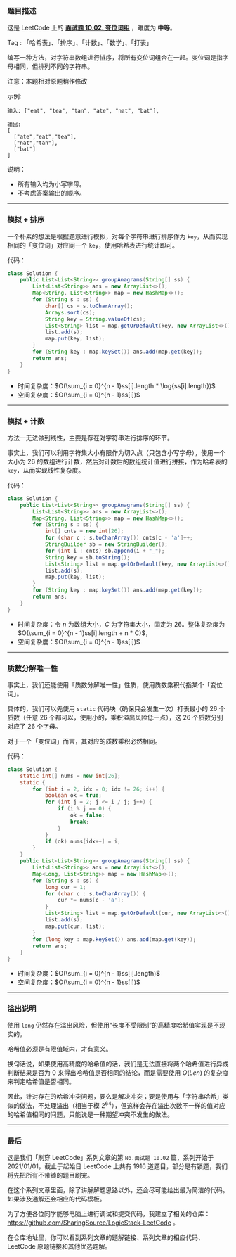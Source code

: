 ### 题目描述

这是 LeetCode 上的 **[面试题 10.02. 变位词组](https://leetcode-cn.com/problems/group-anagrams-lcci/solution/gong-shui-san-xie-tong-ji-bian-wei-ci-de-0iqe/)** ，难度为 **中等**。

Tag : 「哈希表」、「排序」、「计数」、「数学」、「打表」



编写一种方法，对字符串数组进行排序，将所有变位词组合在一起。变位词是指字母相同，但排列不同的字符串。

注意：本题相对原题稍作修改

示例:
```
输入: ["eat", "tea", "tan", "ate", "nat", "bat"],

输出:
[
  ["ate","eat","tea"],
  ["nat","tan"],
  ["bat"]
]
```
说明：
* 所有输入均为小写字母。
* 不考虑答案输出的顺序。

---

### 模拟 + 排序

一个朴素的想法是根据题意进行模拟，对每个字符串进行排序作为 `key`，从而实现相同的「变位词」对应同一个 `key`，使用哈希表进行统计即可。

代码：
```java
class Solution {
    public List<List<String>> groupAnagrams(String[] ss) {
        List<List<String>> ans = new ArrayList<>();
        Map<String, List<String>> map = new HashMap<>();
        for (String s : ss) {
            char[] cs = s.toCharArray();
            Arrays.sort(cs);
            String key = String.valueOf(cs);
            List<String> list = map.getOrDefault(key, new ArrayList<>());
            list.add(s);
            map.put(key, list);
        }
        for (String key : map.keySet()) ans.add(map.get(key));
        return ans;
    }
}
```
* 时间复杂度：$O(\sum_{i = 0}^{n - 1}ss[i].length * \log{ss[i].length})$
* 空间复杂度：$O(\sum_{i = 0}^{n - 1}ss[i])$

---

### 模拟 + 计数

方法一无法做到线性，主要是存在对字符串进行排序的环节。

事实上，我们可以利用字符集大小有限作为切入点（只包含小写字母），使用一个大小为 $26$ 的数组进行计数，然后对计数后的数组统计值进行拼接，作为哈希表的 `key`，从而实现线性复杂度。

代码：
```java
class Solution {
    public List<List<String>> groupAnagrams(String[] ss) {
        List<List<String>> ans = new ArrayList<>();
        Map<String, List<String>> map = new HashMap<>();
        for (String s : ss) {
            int[] cnts = new int[26];
            for (char c : s.toCharArray()) cnts[c - 'a']++;
            StringBuilder sb = new StringBuilder();
            for (int i : cnts) sb.append(i + "_");
            String key = sb.toString();
            List<String> list = map.getOrDefault(key, new ArrayList<>());
            list.add(s);
            map.put(key, list);
        }
        for (String key : map.keySet()) ans.add(map.get(key));
        return ans;
    }
}
```
* 时间复杂度：令 $n$ 为数组大小，$C$ 为字符集大小，固定为 $26$。整体复杂度为 $O(\sum_{i = 0}^{n - 1}ss[i].length + n * C)$，
* 空间复杂度：$O(\sum_{i = 0}^{n - 1}ss[i])$

---

### 质数分解唯一性

事实上，我们还能使用「质数分解唯一性」性质，使用质数乘积代指某个「变位词」。

具体的，我们可以先使用 `static` 代码块（确保只会发生一次）打表最小的 $26$ 个质数（任意 $26$ 个都可以，使用小的，乘积溢出风险低一点），这 $26$ 个质数分别对应了 $26$ 个字母。

对于一个「变位词」而言，其对应的质数乘积必然相同。

代码：
```java
class Solution {
    static int[] nums = new int[26]; 
    static {
        for (int i = 2, idx = 0; idx != 26; i++) {
            boolean ok = true;
            for (int j = 2; j <= i / j; j++) {
                if (i % j == 0) {
                    ok = false;
                    break;
                } 
            }
            if (ok) nums[idx++] = i;
        }
    }
    public List<List<String>> groupAnagrams(String[] ss) {
        List<List<String>> ans = new ArrayList<>();
        Map<Long, List<String>> map = new HashMap<>();
        for (String s : ss) {
            long cur = 1;
            for (char c : s.toCharArray()) {
                cur *= nums[c - 'a'];
            }
            List<String> list = map.getOrDefault(cur, new ArrayList<>());
            list.add(s);
            map.put(cur, list);
        }
        for (long key : map.keySet()) ans.add(map.get(key));
        return ans;
    }
}
```
* 时间复杂度：$O(\sum_{i = 0}^{n - 1}ss[i].length)$
* 空间复杂度：$O(\sum_{i = 0}^{n - 1}ss[i])$

---

### 溢出说明

使用 `long` 仍然存在溢出风险，但使用“长度不受限制”的高精度哈希值实现是不现实的。

哈希值必须是有限值域内，才有意义。

换句话说，如果使用高精度的哈希值的话，我们是无法直接将两个哈希值进行异或判断结果是否为 $0$ 来得出哈希值是否相同的结论，而是需要使用 $O(Len)$ 的复杂度来判定哈希值是否相同。

因此，针对存在的哈希冲突问题，要么是解决冲突；要是使用与「字符串哈希」类似的做法，不处理溢出（相当于模 $2^{64}$），但这样会存在溢出次数不一样的值对应的哈希值相同的问题，只能说是一种期望冲突不发生的做法。

---

### 最后

这是我们「刷穿 LeetCode」系列文章的第 `No.面试题 10.02` 篇，系列开始于 2021/01/01，截止于起始日 LeetCode 上共有 1916 道题目，部分是有锁题，我们将先把所有不带锁的题目刷完。

在这个系列文章里面，除了讲解解题思路以外，还会尽可能给出最为简洁的代码。如果涉及通解还会相应的代码模板。

为了方便各位同学能够电脑上进行调试和提交代码，我建立了相关的仓库：https://github.com/SharingSource/LogicStack-LeetCode 。

在仓库地址里，你可以看到系列文章的题解链接、系列文章的相应代码、LeetCode 原题链接和其他优选题解。

